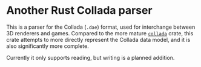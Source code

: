 # Another Rust Collada parser

This is a parser for the Collada (`.dae`) format, used for interchange between 3D renderers and games. Compared to the more mature [`collada`](https://crates.io/crates/collada) crate, this crate attempts to more directly represent the Collada data model, and it is also significantly more complete.

Currently it only supports reading, but writing is a planned addition.